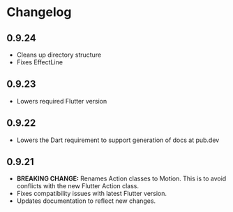 # Changelog

## 0.9.24

* Cleans up directory structure
* Fixes EffectLine

## 0.9.23

* Lowers required Flutter version

## 0.9.22

* Lowers the Dart requirement to support generation of docs at pub.dev

## 0.9.21

* __BREAKING CHANGE:__ Renames Action classes to Motion. This is to avoid conflicts with the new Flutter Action class.
* Fixes compatibility issues with latest Flutter version.
* Updates documentation to reflect new changes.
